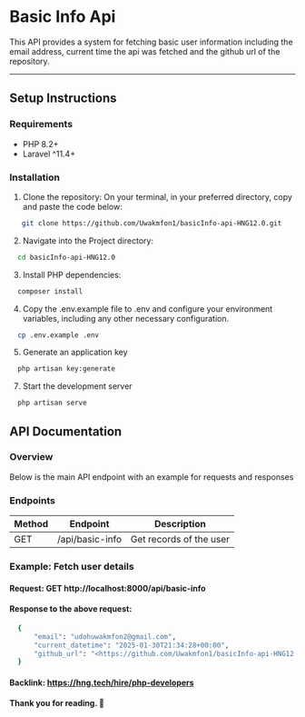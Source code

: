 # Basic Info Api
This API provides a system for fetching basic user information including the email address, current time the api was fetched and the github url of the repository.

---

## Setup Instructions

### Requirements
- PHP 8.2+ 
- Laravel ^11.4+

### Installation
1. Clone the repository:
  On your terminal, in your preferred directory, copy and paste the code below:
  ```bash
     git clone https://github.com/Uwakmfon1/basicInfo-api-HNG12.0.git
  ```
2. Navigate into the Project directory:
  ```bash 
    cd basicInfo-api-HNG12.0
  ```
3. Install PHP dependencies:
  ```bash
    composer install
  ```
4. Copy the .env.example file to .env and configure your environment variables, including any other necessary configuration.
  ```bash
    cp .env.example .env
  ```
5. Generate an application key
  ```bash
    php artisan key:generate
  ```

7. Start the development server
```bash
  php artisan serve
```

## API Documentation

### Overview
  Below is the main API endpoint with an example for requests and responses

### Endpoints

| Method | Endpoint        |   Description               |
|--------|-----------------|-----------------------------|
| GET    | /api/basic-info | Get records of the user    |


### Example: Fetch user details
#### Request: GET http://localhost:8000/api/basic-info

#### Response to the above request:
  ```bash
    {
        "email": "udohuwakmfon2@gmail.com",
        "current_datetime": "2025-01-30T21:34:28+00:00",
        "github_url": "<https://github.com/Uwakmfon1/basicInfo-api-HNG12.0>"
    }
  ```

#### Backlink: https://hng.tech/hire/php-developers

#### Thank you for reading. 🌱 




